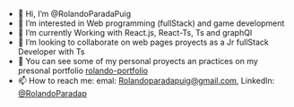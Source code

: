 - 👋 Hi, I’m @RolandoParadaPuig
- 👀 I’m interested in Web programming (fullStack) and game development
- 🌱 I’m currently Working with React.js, React-Ts, Ts and graphQl
- 💞️ I’m looking to collaborate on web pages proyects as a Jr fullStack Developer with Ts
- 🙌 You can see some of my personal proyects an practices on my presonal portfolio [rolando-portfolio](https://rolando-portfolio.web.app/)
- 📫 How to reach me: emal: Rolandoparadapuig@gmail.com, LinkedIn: [@RolandoParadap](www.linkedin.com/in/rolando-parada-puig)

<!---
RolandoParadaPuig/RolandoParadaPuig is a ✨ special ✨ repository because its `README.md` (this file) appears on your GitHub profile.
You can click the Preview link to take a look at your changes.
--->
